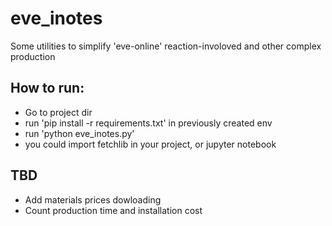 # eve_inotes
Some utilities to simplify 'eve-online' reaction-involoved and other complex production

## How to run:
* Go to project dir
* run 'pip install -r requirements.txt' in previously created env
* run 'python eve_inotes.py'
* you could import fetchlib in your project, or jupyter notebook

## TBD

* Add materials prices dowloading
* Count production time and installation cost
